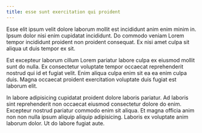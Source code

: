 ```yaml
---
title: esse sunt exercitation qui proident
---
```


Esse elit ipsum velit dolore laborum mollit est incididunt anim enim minim in. Ipsum dolor nisi enim cupidatat incididunt. Do commodo veniam Lorem tempor incididunt proident non proident consequat. Ex nisi amet culpa sit aliqua ut duis tempor ex sit.

Est excepteur laborum cillum Lorem pariatur labore culpa ex eiusmod mollit sunt do nulla. Ex consectetur voluptate tempor occaecat reprehenderit nostrud qui id et fugiat velit. Enim aliqua culpa enim sit ea ea enim culpa duis. Magna occaecat proident exercitation voluptate duis fugiat est laborum elit.

In labore adipisicing cupidatat proident dolore laboris pariatur. Ad laboris sint reprehenderit non occaecat eiusmod consectetur dolore do enim. Excepteur nostrud pariatur commodo enim sit aliqua. Et magna officia anim non non nulla ipsum aliquip aliquip adipisicing. Laboris ex voluptate anim laborum dolor. Ut do labore fugiat aute.